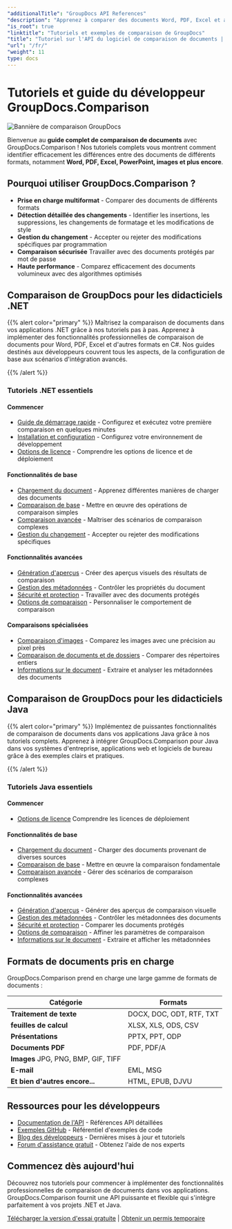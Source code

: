 ```yaml
---
"additionalTitle": "GroupDocs API References"
"description": "Apprenez à comparer des documents Word, PDF, Excel et autres formats avec l'API GroupDocs.Comparison. Tutoriels pas à pas pour les développeurs .NET et Java avec des exemples de code."
"is_root": true
"linktitle": "Tutoriels et exemples de comparaison de GroupDocs"
"title": "Tutoriel sur l'API du logiciel de comparaison de documents | GroupDocs.Comparison"
"url": "/fr/"
"weight": 11
type: docs
---
```

# Tutoriels et guide du développeur GroupDocs.Comparison

![Bannière de comparaison GroupDocs](./groupdocs-comparison-net.svg)

Bienvenue au **guide complet de comparaison de documents** avec GroupDocs.Comparison ! Nos tutoriels complets vous montrent comment identifier efficacement les différences entre des documents de différents formats, notamment **Word, PDF, Excel, PowerPoint, images et plus encore**.

## Pourquoi utiliser GroupDocs.Comparison ?

- **Prise en charge multiformat** - Comparer des documents de différents formats
- **Détection détaillée des changements** - Identifier les insertions, les suppressions, les changements de formatage et les modifications de style
- **Gestion du changement** - Accepter ou rejeter des modifications spécifiques par programmation
- **Comparaison sécurisée** Travailler avec des documents protégés par mot de passe
- **Haute performance** - Comparez efficacement des documents volumineux avec des algorithmes optimisés

## Comparaison de GroupDocs pour les didacticiels .NET

{{% alert color="primary" %}}
Maîtrisez la comparaison de documents dans vos applications .NET grâce à nos tutoriels pas à pas. Apprenez à implémenter des fonctionnalités professionnelles de comparaison de documents pour Word, PDF, Excel et d'autres formats en C#. Nos guides destinés aux développeurs couvrent tous les aspects, de la configuration de base aux scénarios d'intégration avancés.

{{% /alert %}}

### Tutoriels .NET essentiels

<div class="row">
<div class="col-md-6">

#### Commencer
- [Guide de démarrage rapide](./net/quick-start/) - Configurez et exécutez votre première comparaison en quelques minutes
- [Installation et configuration](./net/getting-started/) - Configurez votre environnement de développement
- [Options de licence](./net/licensing-configuration/) - Comprendre les options de licence et de déploiement

#### Fonctionnalités de base
- [Chargement du document](./net/document-loading/) - Apprenez différentes manières de charger des documents
- [Comparaison de base](./net/basic-comparison/) - Mettre en œuvre des opérations de comparaison simples
- [Comparaison avancée](./net/advanced-comparison/) - Maîtriser des scénarios de comparaison complexes
- [Gestion du changement](./net/change-management/) - Accepter ou rejeter des modifications spécifiques

</div>
<div class="col-md-6">

#### Fonctionnalités avancées
- [Génération d'aperçus](./net/preview-generation/) - Créer des aperçus visuels des résultats de comparaison
- [Gestion des métadonnées](./net/metadata-management/) - Contrôler les propriétés du document
- [Sécurité et protection](./net/security-protection/) - Travailler avec des documents protégés
- [Options de comparaison](./net/comparison-options/) - Personnaliser le comportement de comparaison

#### Comparaisons spécialisées
- [Comparaison d'images](./net/image-comparison/) - Comparez les images avec une précision au pixel près
- [Comparaison de documents et de dossiers](./net/documents-and-folder-comparison/) - Comparer des répertoires entiers
- [Informations sur le document](./net/document-information/) - Extraire et analyser les métadonnées des documents

</div>
</div>

## Comparaison de GroupDocs pour les didacticiels Java

{{% alert color="primary" %}}
Implémentez de puissantes fonctionnalités de comparaison de documents dans vos applications Java grâce à nos tutoriels complets. Apprenez à intégrer GroupDocs.Comparison pour Java dans vos systèmes d'entreprise, applications web et logiciels de bureau grâce à des exemples clairs et pratiques.

{{% /alert %}}

### Tutoriels Java essentiels

<div class="row">
<div class="col-md-6">

#### Commencer
- [Options de licence](./java/licensing-configuration) Comprendre les licences de déploiement

#### Fonctionnalités de base
- [Chargement du document](./java/document-loading/) - Charger des documents provenant de diverses sources
- [Comparaison de base](./java/basic-comparison/) - Mettre en œuvre la comparaison fondamentale
- [Comparaison avancée](./java/advanced-comparison/) - Gérer des scénarios de comparaison complexes

</div>
<div class="col-md-6">

#### Fonctionnalités avancées
- [Génération d'aperçus](./java/preview-generation/) - Générer des aperçus de comparaison visuelle
- [Gestion des métadonnées](./java/metadata-management/) - Contrôler les métadonnées des documents
- [Sécurité et protection](./java/security-protection/) - Comparer les documents protégés
- [Options de comparaison](./java/comparison-options/) - Affiner les paramètres de comparaison
- [Informations sur le document](./java/document-information) - Extraire et afficher les métadonnées

</div>
</div>

## Formats de documents pris en charge

GroupDocs.Comparison prend en charge une large gamme de formats de documents :

| Catégorie | Formats |
|----------|---------|
| **Traitement de texte** | DOCX, DOC, ODT, RTF, TXT |
| **feuilles de calcul** | XLSX, XLS, ODS, CSV |
| **Présentations** | PPTX, PPT, ODP |
| **Documents PDF** | PDF, PDF/A |
| **Images** JPG, PNG, BMP, GIF, TIFF |
| **E-mail** | EML, MSG |
| **Et bien d'autres encore...** | HTML, EPUB, DJVU |

## Ressources pour les développeurs

- [Documentation de l'API](https://reference.groupdocs.com/comparison/) - Références API détaillées
- [Exemples GitHub](https://github.com/groupdocs-comparison/) - Référentiel d'exemples de code
- [Blog des développeurs](https://blog.groupdocs.com/category/comparison/) - Dernières mises à jour et tutoriels
- [Forum d'assistance gratuit](https://forum.groupdocs.com/c/comparison/) - Obtenez l'aide de nos experts

## Commencez dès aujourd'hui

Découvrez nos tutoriels pour commencer à implémenter des fonctionnalités professionnelles de comparaison de documents dans vos applications. GroupDocs.Comparison fournit une API puissante et flexible qui s'intègre parfaitement à vos projets .NET et Java.

[Télécharger la version d'essai gratuite](https://releases.groupdocs.com/comparison) | [Obtenir un permis temporaire](https://purchase.groupdocs.com/temporary-license)